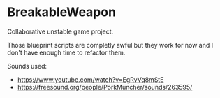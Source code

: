# BreakableWeapon
 Collaborative unstable game project.

Those blueprint scripts are completly awful but they work for now and I don't have enough time to refactor them.

Sounds used:
- https://www.youtube.com/watch?v=EgRvVq8mStE
- https://freesound.org/people/PorkMuncher/sounds/263595/
